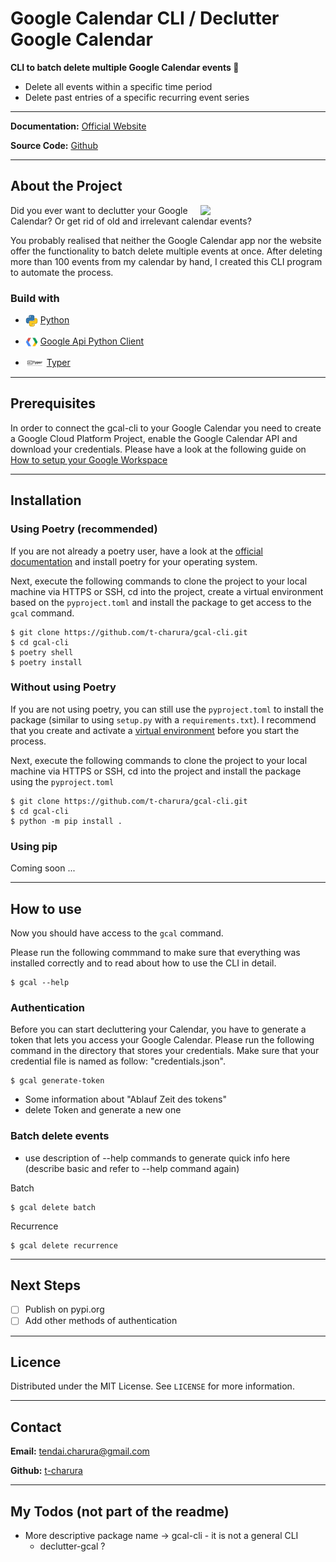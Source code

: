 # Google Calendar CLI / Declutter Google Calendar


**CLI to batch delete multiple Google Calendar events 📆**

* Delete all events within a specific time period
* Delete past entries of a specific recurring event series 

---

**Documentation:** [Official Website](https://t-charura.github.io/gcal-cli/)

**Source Code:** [Github](https://github.com/t-charura/gcal-cli)

---

## About the Project

<img style="float: right;" src="img/readme/declutter.jpg" width="200">

Did you ever want to declutter your Google Calendar? Or get rid of old and irrelevant calendar events?

You probably realised that neither the Google Calendar app nor the website offer the functionality to batch delete multiple events at once. After deleting more than 100 events from my calendar by hand, I created this CLI program to automate the process. 


### Build with
* <img src="img/readme/python.png" width="20" style="vertical-align:middle"> [Python](https://www.python.org/) 

* <img src="img/readme/google.png" width="20" style="vertical-align:middle"> [Google Api Python Client](https://github.com/googleapis/google-api-python-client)

* <img src="img/readme/typer.png" width="30" style="vertical-align:middle"> [Typer](https://github.com/tiangolo/typer)

---

## Prerequisites

In order to connect the gcal-cli to your Google Calendar you need to create a Google Cloud Platform Project, enable the Google Calendar API and download your credentials. Please have a look at the following guide on [How to setup your Google Workspace](google_workspace_setup.md)

---

## Installation

### Using **Poetry** (recommended)

If you are not already a poetry user, have a look at the [official documentation](https://python-poetry.org/docs/) and install poetry for your operating system.

Next, execute the following commands to clone the project to your local machine via HTTPS or SSH, cd into the project, create a virtual environment based on the `pyproject.toml` and install the package to get access to the `gcal` command.

```console
$ git clone https://github.com/t-charura/gcal-cli.git
$ cd gcal-cli
$ poetry shell
$ poetry install
```

### Without using **Poetry**

If you are not using poetry, you can still use the `pyproject.toml` to install the package (similar to using `setup.py` with a `requirements.txt`). I recommend that you create and activate a [virtual environment](https://docs.python.org/3/library/venv.html#creating-virtual-environments) before you start the process.

Next, execute the following commands to clone the project to your local machine via HTTPS or SSH, cd into the project and install the package using the `pyproject.toml`

```console
$ git clone https://github.com/t-charura/gcal-cli.git
$ cd gcal-cli
$ python -m pip install .
```

### Using **pip**
Coming soon ... 

---

## How to use

Now you should have access to the ```gcal``` command.

Please run the following commmand to make sure that everything was installed correctly and to read about how to use the CLI in detail.
```console
$ gcal --help 
``` 


### Authentication

Before you can start decluttering your Calendar, you have to generate a token that lets you access your Google Calendar. 
Please run the following command in the directory that stores your credentials. Make sure that your credential file is named as follow: "credentials.json". 

```console
$ gcal generate-token
```

* Some information about "Ablauf Zeit des tokens" 
* delete Token and generate a new one 

### Batch delete events
* use description of --help commands to generate quick info here (describe basic and refer to --help command again)

Batch
```console
$ gcal delete batch
```
Recurrence
```console
$ gcal delete recurrence
```


---

## Next Steps

* [ ] Publish on pypi.org
* [ ] Add other methods of authentication

---

## Licence

Distributed under the MIT License. See `LICENSE` for more information.

---

## Contact

**Email:** tendai.charura@gmail.com

**Github:** [t-charura](https://github.com/t-charura)


---


## My Todos (not part of the readme)

* More descriptive package name -> gcal-cli - it is not a general CLI
    * declutter-gcal ?